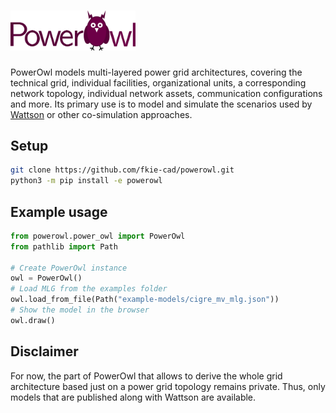 # <img src="resources/PowerOwl.svg" width="200" alt="PowerOwl">
PowerOwl models multi-layered power grid architectures, covering the technical grid, 
individual facilities, organizational units, a corresponding network topology,
individual network assets, communication configurations and more.
Its primary use is to model and simulate the scenarios used by [Wattson](https://wattson.it)
or other co-simulation approaches.

## Setup
```bash
git clone https://github.com/fkie-cad/powerowl.git
python3 -m pip install -e powerowl
``` 

## Example usage
```python
from powerowl.power_owl import PowerOwl
from pathlib import Path

# Create PowerOwl instance
owl = PowerOwl()
# Load MLG from the examples folder
owl.load_from_file(Path("example-models/cigre_mv_mlg.json"))
# Show the model in the browser
owl.draw()
```

## Disclaimer
For now, the part of PowerOwl that allows to derive the whole grid architecture
based just on a power grid topology remains private. 
Thus, only models that are published along with Wattson are available.
